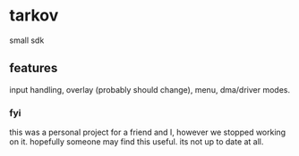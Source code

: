 # tarkov

small sdk


## features

input handling, overlay (probably should change), menu, dma/driver modes.

### fyi

this was a personal project for a friend and I, however we stopped working on it. hopefully someone may find this useful. its not up to date at all.